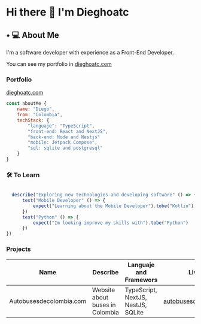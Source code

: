 # Hi there 👀  I'm Dieghoatc

## • 💻 About Me 

I'm a software developer with experience as a Front-End Developer. 

You can see my portfolio in [dieghoatc.com](www.dieghoatc.com)

### Portfolio

[dieghoatc.com](www.dieghoatc.com)

```js
const aboutMe {
    name: "Diego",
    from: "Colombia",
    techStack: {
        "languaje": "TypeScript",
        "front-end: React and NextJS",
        "back-end: Node and Nestjs"
        "mobile: Jetpack Compose",
        "sql: sqlite and postgresql"
    }
}
```
### 🛠 To Learn

```js

  describe("Exploring new technologies and developing software" () => {
      test("Mobile Developer" () => {
          expect("Learning about the Mobile Developer").tobe("Kotlin")
      })
      test("Python" () => {
          expect("Im looking improve my skills with").tobe("Python")
      })
})
```
### Projects

| Name | Describe | Languaje and Framewors | Live |
|----------|----------| ---------- | ---------- |
| Autobusesdecolombia.com | Website about buses in Colombia | TypeScript, NextJS, NestJS, SQLite | [autobusesdecolombia](https://autobusesdecolombia.com) |
